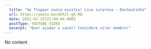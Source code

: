 ```yaml
---
  title: "Se floppar nunca existiu! Live surpresa - DevSoutinho"
  url: https://youtu.be/mhhJl-gX-R0
  date: 2022-01-15T21:04:44.000Z
  postType: YOUTUBE_VIDEO
  excerpt: "Quer ajudar o canal? Considere virar membro!"
---
```

  
  No content
  